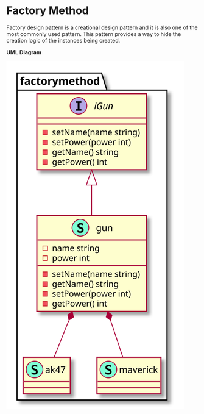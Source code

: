 # Factory Method

Factory design pattern is a creational design pattern and it is also one of the most commonly used pattern. This pattern provides a way to hide the creation logic of the instances being created.

**UML Diagram**

<!-- ![](../../image/Factory-Design-Pattern.jpg) -->
![](../../images/creational/factory-method/diagram/diagram.svg)
